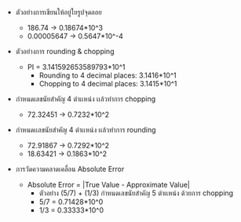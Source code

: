 - ตัวอย่างการเขียนให้อยู่ใยรูปจุดลอย
  - 186.74 -> 0.18674*10^3
  - 0.00005647 -> 0.5647*10^-4

- ตัวอย่างการ rounding & chopping
  - PI = 3.141592653589793*10^1
    - Rounding to 4 decimal places: 3.1416*10^1
    - Chopping to 4 decimal places: 3.1415*10^1
  
- กำหนดเลขนัยสำคัญ 4 ตำเเหน่ง เเล้วทำการ chopping
  - 72.32451 -> 0.7232*10^2
  
- กำหนดเเลขนัยสำคัญ 4 ตำเเหน่ง เเล้วทำการ rounding
  - 72.91867 -> 0.7292*10^2
  - 18.63421 -> 0.1863*10^2
  
- การวัดความคลาดเคลื่อน Absolute Error
  - Absolute Error = |True Value - Approximate Value|
    - ตัวอย่าง (5/7) + (1/3) กำหนดเลขนัยสำคัญ 5 ตำเเหน่ง ด้วยการ chopping
    - 5/7 = 0.71428*10^0
    - 1/3 = 0.33333*10^0